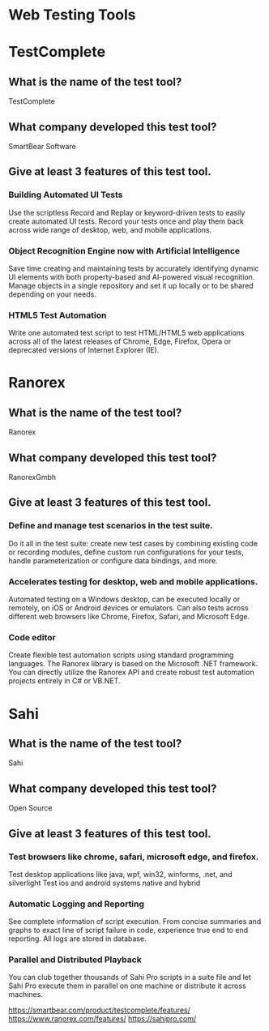 # Web Testing Tools

# TestComplete

## What is the name of the test tool?
  TestComplete
## What company developed this test tool?
  SmartBear Software
## Give at least 3 features of this test tool.
  ### Building Automated UI Tests
  Use the scriptless Record and Replay or keyword-driven tests to easily create automated UI tests. Record your tests once and play them    back across wide range of desktop, web, and mobile applications.
  ### Object Recognition Engine now with Artificial Intelligence
  Save time creating and maintaining tests by accurately identifying dynamic UI elements with both property-based and AI-powered visual    recognition. Manage objects in a single repository and set it up locally or to be shared depending on your needs.
  ### HTML5 Test Automation
  Write one automated test script to test HTML/HTML5 web applications across all of the latest releases of Chrome, Edge, Firefox, Opera    or deprecated versions of Internet Explorer (IE).


# Ranorex

## What is the name of the test tool?
  Ranorex
## What company developed this test tool?
  RanorexGmbh
## Give at least 3 features of this test tool.
  ### Define and manage test scenarios in the test suite.
  Do it all in the test suite: create new test cases by combining existing code or recording modules, define custom run configurations for your tests, handle parameterization or configure data bindings, and more.
  ### Accelerates testing for desktop, web and mobile applications.
  Automated testing on a Windows desktop, can be executed locally or remotely, on iOS or Android devices or emulators. Can also tests across different web browsers like Chrome, Firefox, Safari, and Microsoft Edge.
  ### Code editor
  Create flexible test automation scripts using standard programming languages.
  The Ranorex library is based on the Microsoft .NET framework. You can directly utilize the Ranorex API and create robust test automation projects entirely in C# or VB.NET.

# Sahi

## What is the name of the test tool?
  Sahi
## What company developed this test tool?
 Open Source
## Give at least 3 features of this test tool.
  ### Test browsers like chrome, safari, microsoft edge, and firefox.
  Test desktop applications like java, wpf, win32, winforms, .net, and silverlight
  Test ios and android systems native and hybrid
  ### Automatic Logging and Reporting
  See complete information of script execution. From concise summaries and graphs to exact line of script failure in code, experience true end to end reporting. All logs are stored in database.
  ### Parallel and Distributed Playback
  You can club together thousands of Sahi Pro scripts in a suite file and let Sahi Pro execute them in parallel on one machine or distribute it across machines.

https://smartbear.com/product/testcomplete/features/
https://www.ranorex.com/features/
https://sahipro.com/
